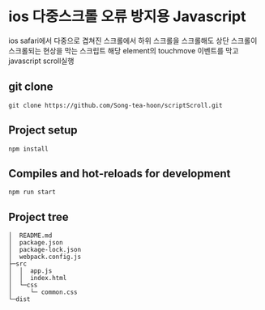 # ios 다중스크롤 오류 방지용 Javascript
ios safari에서 다중으로 겹쳐진 스크롤에서 하위 스크롤을 스크롤해도 상단 스크롤이 스크롤되는 현상을 막는 스크립트
해당 element의 touchmove 이벤트를 막고 javascript scroll실행

## git clone
```
git clone https://github.com/Song-tea-hoon/scriptScroll.git
```

## Project setup
```
npm install
```

## Compiles and hot-reloads for development
```
npm run start
```

## Project tree

```
│  README.md
│  package.json
│  package-lock.json
│  webpack.config.js
├─src
│  │  app.js
│  │  index.html
│  └─css
│     └─ common.css
└─dist
```